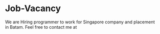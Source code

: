# Job-Vacancy
We are Hiring programmer to work for Singapore company and placement in Batam. Feel free to contact me at 
